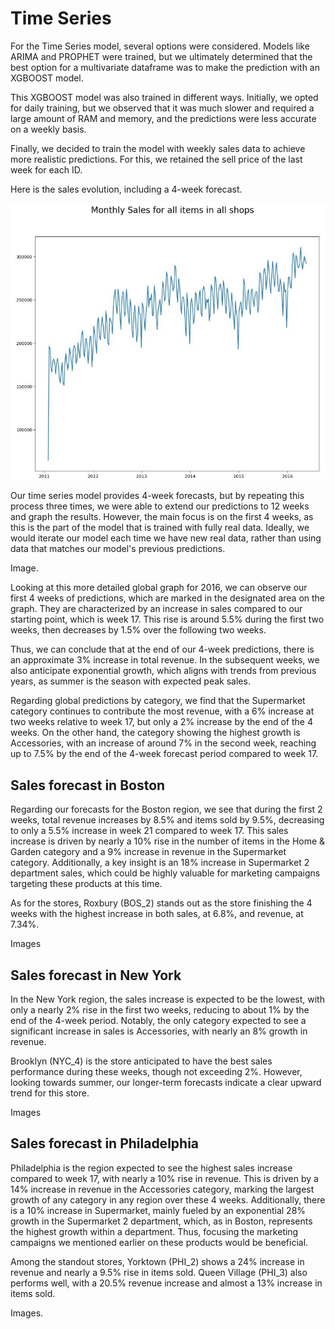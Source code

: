 # Time Series
For the Time Series model, several options were considered. Models like ARIMA and PROPHET were trained, but we ultimately determined that the best option for a multivariate dataframe was to make the prediction with an XGBOOST model.

This XGBOOST model was also trained in different ways. Initially, we opted for daily training, but we observed that it was much slower and required a large amount of RAM and memory, and the predictions were less accurate on a weekly basis.

Finally, we decided to train the model with weekly sales data to achieve more realistic predictions. For this, we retained the sell price of the last week for each ID.

Here is the sales evolution, including a 4-week forecast.

<p align="center">
    <img src="images/image_23.jpg" alt="Global Vision" width="800" />
</p>

Our time series model provides 4-week forecasts, but by repeating this process three times, we were able to extend our predictions to 12 weeks and graph the results. However, the main focus is on the first 4 weeks, as this is the part of the model that is trained with fully real data. Ideally, we would iterate our model each time we have new real data, rather than using data that matches our model's previous predictions.

Image.

Looking at this more detailed global graph for 2016, we can observe our first 4 weeks of predictions, which are marked in the designated area on the graph. They are characterized by an increase in sales compared to our starting point, which is week 17. This rise is around 5.5% during the first two weeks, then decreases by 1.5% over the following two weeks.

Thus, we can conclude that at the end of our 4-week predictions, there is an approximate 3% increase in total revenue. In the subsequent weeks, we also anticipate exponential growth, which aligns with trends from previous years, as summer is the season with expected peak sales.

Regarding global predictions by category, we find that the Supermarket category continues to contribute the most revenue, with a 6% increase at two weeks relative to week 17, but only a 2% increase by the end of the 4 weeks. On the other hand, the category showing the highest growth is Accessories, with an increase of around 7% in the second week, reaching up to 7.5% by the end of the 4-week forecast period compared to week 17.

## Sales forecast in Boston
Regarding our forecasts for the Boston region, we see that during the first 2 weeks, total revenue increases by 8.5% and items sold by 9.5%, decreasing to only a 5.5% increase in week 21 compared to week 17. This sales increase is driven by nearly a 10% rise in the number of items in the Home & Garden category and a 9% increase in revenue in the Supermarket category. Additionally, a key insight is an 18% increase in Supermarket 2 department sales, which could be highly valuable for marketing campaigns targeting these products at this time.

As for the stores, Roxbury (BOS_2) stands out as the store finishing the 4 weeks with the highest increase in both sales, at 6.8%, and revenue, at 7.34%.

Images

## Sales forecast in New York
In the New York region, the sales increase is expected to be the lowest, with only a nearly 2% rise in the first two weeks, reducing to about 1% by the end of the 4-week period. Notably, the only category expected to see a significant increase in sales is Accessories, with nearly an 8% growth in revenue.

Brooklyn (NYC_4) is the store anticipated to have the best sales performance during these weeks, though not exceeding 2%. However, looking towards summer, our longer-term forecasts indicate a clear upward trend for this store.

Images

## Sales forecast in Philadelphia
Philadelphia is the region expected to see the highest sales increase compared to week 17, with nearly a 10% rise in revenue. This is driven by a 14% increase in revenue in the Accessories category, marking the largest growth of any category in any region over these 4 weeks. Additionally, there is a 10% increase in Supermarket, mainly fueled by an exponential 28% growth in the Supermarket 2 department, which, as in Boston, represents the highest growth within a department. Thus, focusing the marketing campaigns we mentioned earlier on these products would be beneficial.

Among the standout stores, Yorktown (PHI_2) shows a 24% increase in revenue and nearly a 9.5% rise in items sold. Queen Village (PHI_3) also performs well, with a 20.5% revenue increase and almost a 13% increase in items sold.

Images.
